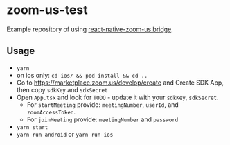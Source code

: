 # zoom-us-test

Example repository of using [react-native-zoom-us bridge](https://www.npmjs.com/package/react-native-zoom-us).

## Usage

* `yarn`
* on ios only: `cd ios/ && pod install && cd ..`
* Go to https://marketplace.zoom.us/develop/create and Create SDK App, then copy `sdkKey` and `sdkSecret`
* Open `App.tsx` and look for `TODO` - update it with your `sdkKey`, `sdkSecret`.
  * For `startMeeting` provide: `meetingNumber`, `userId`, and `zoomAccessToken`.
  * For `joinMeeting` provide: `meetingNumber` and `password`
* `yarn start`
* `yarn run android` or `yarn run ios`

